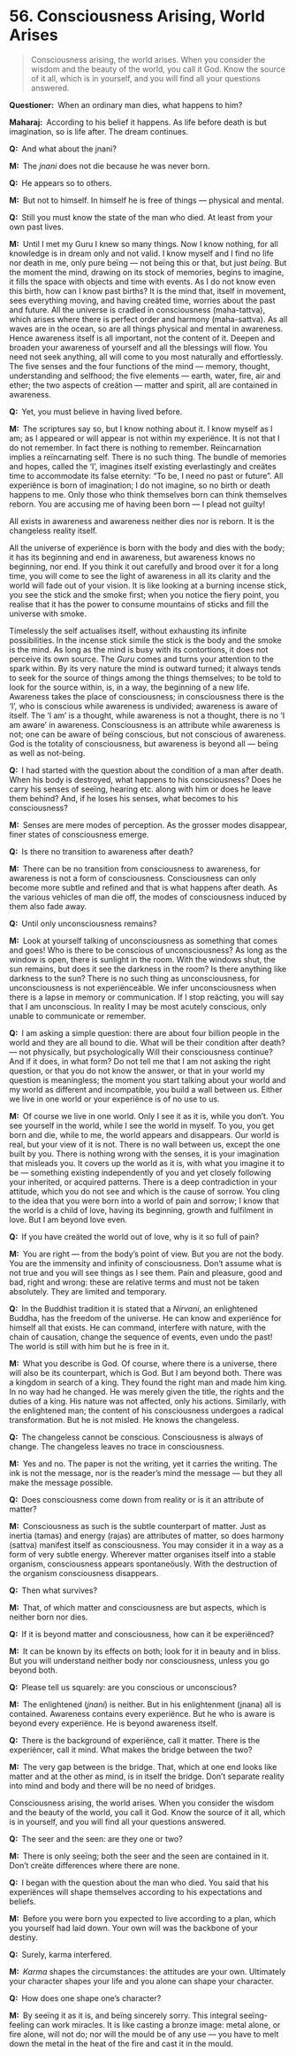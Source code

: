 # 56. Consciousness Arising, World Arises

>Consciousness arising, the world arises. When you consider the wisdom and the beauty of the world, you call it God. Know the source of it all, which is in yourself, and you will find all your questions answered.

**Questioner:**&ensp;When an ordinary man dies, what happens to him?

**Maharaj:**&ensp;According to his belief it happens. As life before death is but imagination, so is life after. The dream continues.

**Q:**&ensp;And what about the <span data-tippy-content="The knower, especially of the higher knowledge derived from meditation; “closely related to the knowledge of Brahman”. (*jna*, to know; *jnani*, the knower).">jnani</span>?

**M:**&ensp;The *jnani* does not die because he was never born.

**Q:**&ensp;He appears so to others.

**M:**&ensp;But not to himself. In himself he is free of things — physical and mental.

**Q:**&ensp;Still you must know the state of the man who died. At least from your own past lives.

**M:**&ensp;Until I met my <span data-tippy-content="Spiritual teacher, preceptor.">Guru</span> I knew so many things. Now I know nothing, for all knowledge is in dream only and not valid. I know myself and I find no life nor death in me, only pure beïng — not beïng this or that, but just *beïng*. But the moment the mind, drawing on its stock of memories, begins to imagine, it fills the space with objects and time with events. As I do not know even this birth, how can I know past births? It is the mind that, itself in movement, sees everything moving, and having creäted time, worries about the past and future. All the universe is cradled in consciousness (<span data-tippy-content="The great reality, supreme consciousness.">maha-tattva</span>), which arises where there is perfect order and harmony (<span data-tippy-content="The supreme harmony, harmonious existence.">maha-sattva</span>). As all waves are in the ocean, so are all things physical and mental in awareness. Hence awareness itself is all important, not the content of it. Deepen and broaden your awareness of yourself and all the blessings will flow. You need not seek anything, all will come to you most naturally and effortlessly. The five senses and the four functions of the mind — memory, thought, understanding and selfhood; the five elements — earth, water, fire, air and ether; the two aspects of creätion — matter and spirit, all are contained in awareness.

**Q:**&ensp;Yet, you must believe in having lived before.

**M:**&ensp;The scriptures say so, but I know nothing about it. I know myself as I am; as I appeared or will appear is not within my experiënce. It is not that I do not remember. In fact there is nothing to remember. Reïncarnation implies a reïncarnating self. There is no such thing. The bundle of memories and hopes, called the ‘I’, imagines itself existing everlastingly and creätes time to accommodate its false eternity: “To be, I need no past or future”. All experiënce is born of imagination; I do not imagine, so no birth or death happens to me. Only those who think themselves born can think themselves reborn. You are accusing me of having been born — I plead not guilty! 

All exists in awareness and awareness neither dies nor is reborn. It is the changeless reality itself. 

All the universe of experiënce is born with the body and dies with the body; it has its beginning and end in awareness, but awareness knows no beginning, nor end. If you think it out carefully and brood over it for a long time, you will come to see the light of awareness in all its clarity and the world will fade out of your vision. It is like looking at a burning incense stick, you see the stick and the smoke first; when you notice the fiery point, you realise that it has the power to consume mountains of sticks and fill the universe with smoke. 

Timelessly the self actualises itself, without exhausting its infinite possibilities. In the incense stick simile the stick is the body and the smoke is the mind. As long as the mind is busy with its contortions, it does not perceive its own source. The *Guru* comes and turns your attention to the spark within. By its very nature the mind is outward turned; it always tends to seek for the source of things among the things themselves; to be told to look for the source within, is, in a way, the beginning of a new life. Awareness takes the place of consciousness; in consciousness there is the ‘I’, who is conscious while awareness is undivided; awareness is aware of itself. The ‘I am’ is a thought, while awareness is not a thought, there is no ‘I am aware’ in awareness. Consciousness is an attribute while awareness is not; one can be aware of beïng conscious, but not conscious of awareness. God is the totality of consciousness, but awareness is beyond all — beïng as well as not-beïng.

**Q:**&ensp;I had started with the question about the condition of a man after death. When his body is destroyed, what happens to his consciousness? Does he carry his senses of seeïng, hearing etc. along with him or does he leave them behind? And, if he loses his senses, what becomes to his consciousness?

**M:**&ensp;Senses are mere modes of perception. As the grosser modes disappear, finer states of consciousness emerge.

**Q:**&ensp;Is there no transition to awareness after death?

**M:**&ensp;There can be no transition from consciousness to awareness, for awareness is not a form of consciousness. Consciousness can only become more subtle and refined and that is what happens after death. As the various vehicles of man die off, the modes of consciousness induced by them also fade away.

**Q:**&ensp;Until only unconsciousness remains?

**M:**&ensp;Look at yourself talking of unconsciousness as something that comes and goes! Who is there to be conscious of unconsciousness? As long as the window is open, there is sunlight in the room. With the windows shut, the sun remains, but does it see the darkness in the room? Is there anything like darkness to the sun? There is no such thing as unconsciousness, for unconsciousness is not experiënceäble. We infer unconsciousness when there is a lapse in memory or communication. If I stop reäcting, you will say that I am unconscious. In reality I may be most acutely conscious, only unable to communicate or remember.

**Q:**&ensp;I am asking a simple question: there are about four billion people in the world and they are all bound to die. What will be their condition after death? — not physically, but psychologically Will their consciousness continue? And if it does, in what form? Do not tell me that I am not asking the right question, or that you do not know the answer, or that in your world my question is meaningless; the moment you start talking about your world and my world as different and incompatible, you build a wall between us. Either we live in one world or your experiënce is of no use to us.

**M:**&ensp;Of course we live in one world. Only I see it as it is, while you don’t. You see yourself in the world, while I see the world in myself. To you, you get born and die, while to me, the world appears and disappears. Our world is real, but your view of it is not. There is no wall between us, except the one built by you. There is nothing wrong with the senses, it is your imagination that misleads you. It covers up the world as it is, with what you imagine it to be — something existing independently of you and yet closely following your inherited, or acquired patterns. There is a deep contradiction in your attitude, which you do not see and which is the cause of sorrow. You cling to the idea that you were born into a world of pain and sorrow; I know that the world is a child of love, having its beginning, growth and fulfilment in love. But I am beyond love even.

**Q:**&ensp;If you have creäted the world out of love, why is it so full of pain?

**M:**&ensp;You are right — from the body’s point of view. But you are not the body. You are the immensity and infinity of consciousness. Don’t assume what is not true and you will see things as I see them. Pain and pleasure, good and bad, right and wrong: these are relative terms and must not be taken absolutely. They are limited and temporary.

**Q:**&ensp;In the Buddhist tradition it is stated that a *Nirvani*, an enlightened Buddha, has the freedom of the universe. He can know and experiënce for himself all that exists. He can command, interfere with nature, with the chain of causation, change the sequence of events, even undo the past! The world is still with him but he is free in it.

**M:**&ensp;What you describe is God. Of course, where there is a universe, there will also be its counterpart, which is God. But I am beyond both. There was a kingdom in search of a king. They found the right man and made him king. In no way had he changed. He was merely given the title, the rights and the duties of a king. His nature was not affected, only his actions. Similarly, with the enlightened man; the content of his consciousness undergoes a radical transformation. But he is not misled. He knows the changeless.

**Q:**&ensp;The changeless cannot be conscious. Consciousness is always of change. The changeless leaves no trace in consciousness.

**M:**&ensp;Yes and no. The paper is not the writing, yet it carries the writing. The ink is not the message, nor is the reader’s mind the message — but they all make the message possible.

**Q:**&ensp;Does consciousness come down from reality or is it an attribute of matter?

**M:**&ensp;Consciousness as such is the subtle counterpart of matter. Just as inertia (<span data-tippy-content="Darkness, inertia, passivity. One of the three constituents (<em>gunas</em>) of the cosmic substance: <em>sattva</em>, <em>rajas</em> and <em>tamas</em>.">tamas</span>) and energy (<span data-tippy-content="Motivity, activity, energy. One of the three <em>gunas</em> or qualities of matter: <em>sattva</em>, <em>rajas</em> and <em>tamas</em>. In <em>yoga</em>, egoïsm.">rajas</span>) are attributes of matter, so does harmony (<span data-tippy-content="Beïng, existence, true essence. In <em>yoga</em> the quality of purity or goodness.">sattva</span>) manifest itself as consciousness. You may consider it in a way as a form of very subtle energy. Wherever matter organises itself into a stable organism, consciousness appears spontaneöusly. With the destruction of the organism consciousness disappears.

**Q:**&ensp;Then what survives?

**M:**&ensp;That, of which matter and consciousness are but aspects, which is neither born nor dies.

**Q:**&ensp;If it is beyond matter and consciousness, how can it be experiënced?

**M:**&ensp;It can be known by its effects on both; look for it in beauty and in bliss. But you will understand neither body nor consciousness, unless you go beyond both.

**Q:**&ensp;Please tell us squarely: are you conscious or unconscious?

**M:**&ensp;The enlightened (*jnani*) is neither. But in his enlightenment (<span data-tippy-content="Knowledge, especially the higher knowledge derived from meditation; “closely related to the knowledge of Brahman”.">jnana</span>) all is contained. Awareness contains every experiënce. But he who is aware is beyond every experiënce. He is beyond awareness itself.

**Q:**&ensp;There is the background of experiënce, call it matter. There is the experiëncer, call it mind. What makes the bridge between the two?

**M:**&ensp;The very gap between is the bridge. That, which at one end looks like matter and at the other as mind, is in itself the bridge. Don’t separate reality into mind and body and there will be no need of bridges. 

Consciousness arising, the world arises. When you consider the wisdom and the beauty of the world, you call it God. Know the source of it all, which is in yourself, and you will find all your questions answered.

**Q:**&ensp;The seer and the seen: are they one or two?

**M:**&ensp;There is only seeïng; both the seer and the seen are contained in it. Don’t creäte differences where there are none.

**Q:**&ensp;I began with the question about the man who died. You said that his experiënces will shape themselves according to his expectations and beliefs.

**M:**&ensp;Before you were born you expected to live according to a plan, which you yourself had laid down. Your own will was the backbone of your destiny.

**Q:**&ensp;Surely, <span data-tippy-content="Action or “the fruits of action”. <em>Karma</em> is of three kinds: <em>sanchita</em> (accumulated from previöus births), <em>prarabdha</em> (portion of the past <em>karma</em> to be worked out in the present life) and <em>agami</em> (the current <em>karma</em> the result of which will fructify in future).">karma</span> interfered.

**M:**&ensp;*Karma* shapes the circumstances: the attitudes are your own. Ultimately your character shapes your life and you alone can shape your character.

**Q:**&ensp;How does one shape one’s character?

**M:**&ensp;By seeïng it as it is, and beïng sincerely sorry. This integral seeïng-feeling can work miracles. It is like casting a bronze image: metal alone, or fire alone, will not do; nor will the mould be of any use — you have to melt down the metal in the heat of the fire and cast it in the mould.

<script>
export default {
  props: ["slot-key"],
  mounted () {
    tippy("[data-tippy-content]", {allowHTML: true});
  }
}
</script>
